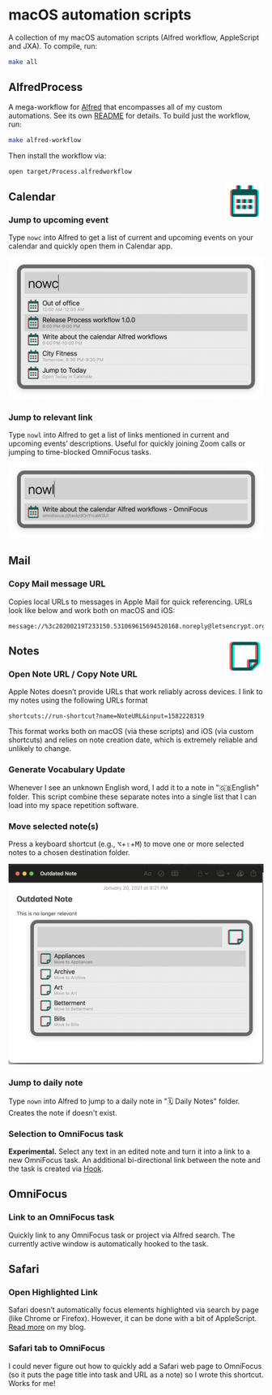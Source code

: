 # macOS automation scripts

A collection of my macOS automation scripts (Alfred workflow, AppleScript and JXA). To compile, run:

``` bash
make all
```

## AlfredProcess

A mega-workflow for [Alfred](https://www.alfredapp.com) that encompasses all of my custom automations. See its own [README](AlfredProcess/README.md) for details. To build just the workflow, run:

``` bash
make alfred-workflow
```

Then install the workflow via:

``` bash
open target/Process.alfredworkflow
```

<!-- End Process -->

<img src="AlfredProcess/assets/icons/calendar-alt.png" width="75" alt="Calendar Icon" title="Calendar" align="right" style="background-color: #fff;">

## Calendar

### Jump to upcoming event

Type `nowc` into Alfred to get a list of current and upcoming events on your calendar and quickly open them in Calendar app.

<img src="assets/screenshots/nowc.png" alt="Jump to event screenshot" width="600">

### Jump to relevant link

Type `nowl` into Alfred to get a list of links mentioned in current and upcoming events’ descriptions. Useful for quickly joining Zoom calls or jumping to time-blocked OmniFocus tasks.

<img src="assets/screenshots/nowl.png" alt="Jump to event screenshot" width="600">

<!-- End Calendar -->

## Mail

### Copy Mail message URL

Copies local URLs to messages in Apple Mail for quick referencing. URLs look like below and work both on macOS and iOS:

```
message://%3c20200219T233150.531069615694520168.noreply@letsencrypt.org%3e
```

<img src="AlfredProcess/assets/icons/sticky-note.png" width="75" alt="Sticky Note Icon" title="Notes icon" align="right" style="background-color: #fff;">

<!-- End Mail -->

## Notes

### Open Note URL / Copy Note URL

Apple Notes doesn’t provide URLs that work reliably across devices. I link to my notes using the following URLs format

```
shortcuts://run-shortcut?name=NoteURL&input=1582228319
```

This format works both on macOS (via these scripts) and iOS (via custom shortcuts) and relies on note creation date, which is
extremely reliable and unlikely to change.

### Generate Vocabulary Update

Whenever I see an unknown English word, I add it to a note in "🇬🇧English" folder. This script combine these separate notes into a single list that I can load into my space repetition software.

### Move selected note(s)

Press a keyboard shortcut (e.g., <kbd>⌥</kbd>+<kbd>⇧</kbd>+<kbd>M</kbd>) to move one or more selected notes to a chosen destination folder.

<img src="assets/screenshots/notes-move.png" alt="a screenshot of the Notes app with an open note titled 'Outdated Note', an Alfred prompt is asking to choose the destination folder, 'Archive' is highlighted" width="600">

### Jump to daily note

Type `nown` into Alfred to jump to a daily note in "🗓 Daily Notes" folder. Creates the note if doesn't exist.

### Selection to OmniFocus task

**Experimental.** Select any text in an edited note and turn it into a link to a new OmniFocus task. An additional bi-directional link between the note and the task is created via [Hook](https://hookproductivity.com).

<!-- End Notes -->

## OmniFocus

### Link to an OmniFocus task

Quickly link to any OmniFocus task or project via Alfred search. The currently active window is automatically hooked to the task.

<!-- End OmniFocus -->

## Safari

### Open Highlighted Link

Safari doesn’t automatically focus elements highlighted via search by page (like Chrome or Firefox). However, it can be done with a bit of AppleScript. [Read more](https://temochka.com/blog/posts/2018/12/18/navigating-the-web-safari.html) on my blog.

### Safari tab to OmniFocus

I could never figure out how to quickly add a Safari web page to OmniFocus (so it puts the page title into task and URL as a note) so I wrote this shortcut. Works for me!

<!-- End Safari -->